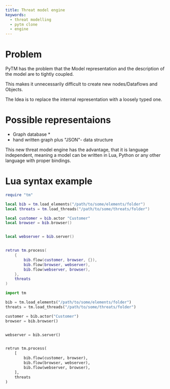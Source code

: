 ```yaml
---
title: Threat model engine
keywords: 
  - threat modelling
  - pytm clone
  - engine
---
```


# Problem

PyTM has the problem that the Model representation and the description of the model are to tightly coupled.

This makes it unnecessarily difficult to create new nodes/Dataflows and Objects.

The Idea is to replace the internal representation with a loosely typed one.

# Possible representaions 

* Graph database
  * 
* hand written graph plus "JSON"- data structure


This new threat model engine has the advantage, that it is language independent, meaning a model can be written in Lua, Python or any other language with proper bindings.

# Lua syntax example

```lua
require "tm"

local bib = tm.load_elements("/path/to/some/elements/folder")
local threats = tm.load_threads("/path/to/some/threats/folder")

local customer = bib.actor "Customer"
local browser = bib.browser()


local webserver = bib.server()


retrun tm.process(
    {
        bib.flow(customer, browser, {}),
        bib.flow(browser, webserver),
        bib.flow(webserver, browser),
    },
    threats
)

```

```python
import tm

bib = tm.load_elements("/path/to/some/elements/folder")
threats = tm.load_threads("/path/to/some/threats/folder")

customer = bib.actor("Customer")
browser = bib.browser()


webserver = bib.server()


retrun tm.process(
    [
        bib.flow(customer, browser),
        bib.flow(browser, webserver),
        bib.flow(webserver, browser),
    ],
    threats
)

```
